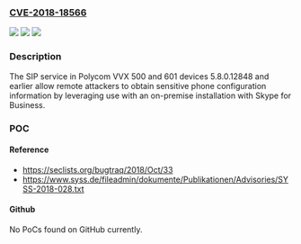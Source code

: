 ### [CVE-2018-18566](https://cve.mitre.org/cgi-bin/cvename.cgi?name=CVE-2018-18566)
![](https://img.shields.io/static/v1?label=Product&message=n%2Fa&color=blue)
![](https://img.shields.io/static/v1?label=Version&message=n%2Fa&color=blue)
![](https://img.shields.io/static/v1?label=Vulnerability&message=n%2Fa&color=brighgreen)

### Description

The SIP service in Polycom VVX 500 and 601 devices 5.8.0.12848 and earlier allow remote attackers to obtain sensitive phone configuration information by leveraging use with an on-premise installation with Skype for Business.

### POC

#### Reference
- https://seclists.org/bugtraq/2018/Oct/33
- https://www.syss.de/fileadmin/dokumente/Publikationen/Advisories/SYSS-2018-028.txt

#### Github
No PoCs found on GitHub currently.

